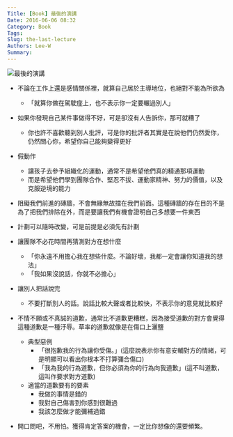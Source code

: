 ```yaml
---
Title: [Book] 最後的演講
Date: 2016-06-06 08:32
Category: Book
Tags: 
Slug: the-last-lecture
Authors: Lee-W
Summary: 
---
```


![最後的演講](http://pic.eslite.com/Upload/Product/200806/m/633519138950888496.jpg)

<!--more-->

- 不論在工作上還是感情關係裡，就算自己居於主導地位，也絕對不能為所欲為
	- 「就算你做在駕駛座上，也不表示你一定要輾過別人」

- 如果你發現自己某件事做得不好，可是卻沒有人告訴你，那可就糟了
	- 你也許不喜歡聽到別人批評，可是你的批評者其實是在說他們仍然愛你，仍然關心你，希望你自己能夠變得更好

- 假動作
	- 讓孩子去參予組織化的運動，通常不是希望他們真的精通那項運動
	- 而是希望他們學到團隊合作、堅忍不拔、運動家精神、努力的價值，以及克服逆境的能力

- 阻礙我們前進的磚牆，不會無緣無故擋在我們前面。這種磚牆的存在目的不是為了把我們排除在外，而是要讓我們有機會證明自己多想要一件東西

- 計劃可以隨時改變，可是前提是必須先有計劃

- 讓團隊不必花時間再猜測對方在想什麼
	- 「你永遠不用擔心我在想些什麼。不論好壞，我都一定會讓你知道我的想法」
	- 「我如果沒說話，你就不必擔心」
 
- 讓別人把話說完
	- 不要打斷別人的話。說話比較大聲或者比較快，不表示你的意見就比較好

- 不情不願或不真誠的道歉，通常比不道歉更糟糕，因為接受道歉的對方會覺得這種道歉是一種汙辱。草率的道歉就像是在傷口上灑鹽
	- 典型惡例
		- 「很抱歉我的行為讓你受傷。」(這麼說表示你有意安輔對方的情緒，可是明顯可以看出你根本不打算彌合傷口)
		- 「我為我的行為道歉，但你必須為你的行為向我道歉」(這不叫道歉，這叫作要求對方道歉)
	- 適當的道歉要有的要素
		- 我做的事情是錯的
		- 我對自己傷害到你感到很難過
		- 我該怎麼做才能彌補過錯

- 開口問吧，不用怕。獲得肯定答案的機會，一定比你想像的還要頻繁。
    
